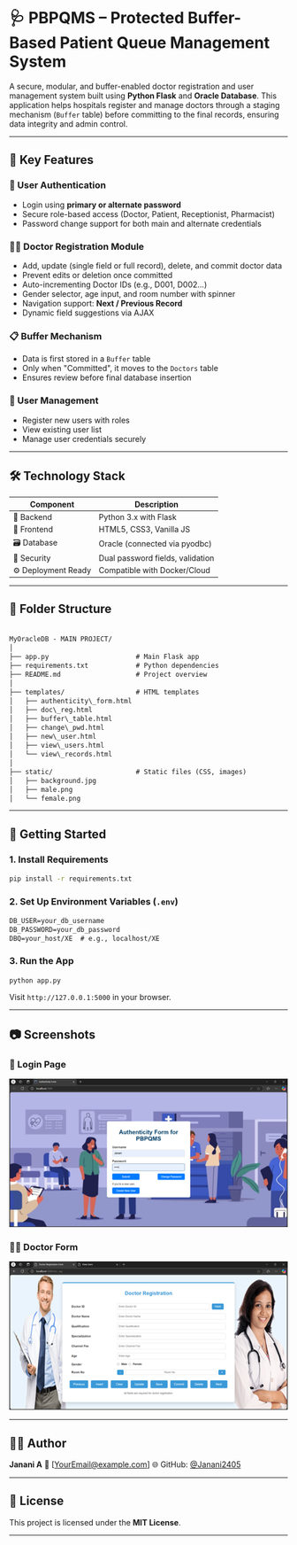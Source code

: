 # 🩺 PBPQMS – Protected Buffer-Based Patient Queue Management System

A secure, modular, and buffer-enabled doctor registration and user management system built using **Python Flask** and **Oracle Database**. This application helps hospitals register and manage doctors through a staging mechanism (`Buffer` table) before committing to the final records, ensuring data integrity and admin control.

---

## 🚀 Key Features

### 🔐 User Authentication
- Login using **primary or alternate password**
- Secure role-based access (Doctor, Patient, Receptionist, Pharmacist)
- Password change support for both main and alternate credentials

### 🧑‍⚕️ Doctor Registration Module
- Add, update (single field or full record), delete, and commit doctor data
- Prevent edits or deletion once committed
- Auto-incrementing Doctor IDs (e.g., D001, D002...)
- Gender selector, age input, and room number with spinner
- Navigation support: **Next / Previous Record**
- Dynamic field suggestions via AJAX

### 📋 Buffer Mechanism
- Data is first stored in a `Buffer` table
- Only when "Committed", it moves to the `Doctors` table
- Ensures review before final database insertion

### 👤 User Management
- Register new users with roles
- View existing user list
- Manage user credentials securely

---

## 🛠️ Technology Stack

| Component        | Description                  |
|------------------|------------------------------|
| 🧠 Backend        | Python 3.x with Flask         |
| 🎨 Frontend       | HTML5, CSS3, Vanilla JS       |
| 🗃️ Database       | Oracle (connected via pyodbc) |
| 🔐 Security       | Dual password fields, validation |
| ⚙️ Deployment Ready | Compatible with Docker/Cloud |

---

## 📁 Folder Structure

```

MyOracleDB - MAIN PROJECT/
│
├── app.py                      # Main Flask app
├── requirements.txt            # Python dependencies
├── README.md                   # Project overview
│
├── templates/                  # HTML templates
│   ├── authenticity\_form.html
│   ├── doc\_reg.html
│   ├── buffer\_table.html
│   ├── change\_pwd.html
│   ├── new\_user.html
│   ├── view\_users.html
│   └── view\_records.html
│
├── static/                     # Static files (CSS, images)
│   ├── background.jpg
│   ├── male.png
│   └── female.png

````

---

## 🔧 Getting Started

### 1. Install Requirements

```bash
pip install -r requirements.txt
````

### 2. Set Up Environment Variables (`.env`)

```env
DB_USER=your_db_username
DB_PASSWORD=your_db_password
DBQ=your_host/XE  # e.g., localhost/XE
```

### 3. Run the App

```bash
python app.py
```

Visit `http://127.0.0.1:5000` in your browser.

---

## 📷 Screenshots

### 🔐 Login Page
![Login Page](screenshots/login.png)

### 🧑‍⚕️ Doctor Form
![Doctor Form](screenshots/doc_reg.png)

---

## 👩‍💻 Author

**Janani A**
📧 \[[YourEmail@example.com](mailto:jananianbalagan2406@example.com)]
🌐 GitHub: [@Janani2405](https://github.com/Janani2405)

---

## 📜 License

This project is licensed under the **MIT License**.

---


